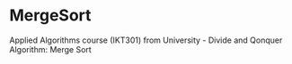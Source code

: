 # MergeSort
Applied Algorithms course (IKT301) from University - Divide and Qonquer Algorithm: Merge Sort
